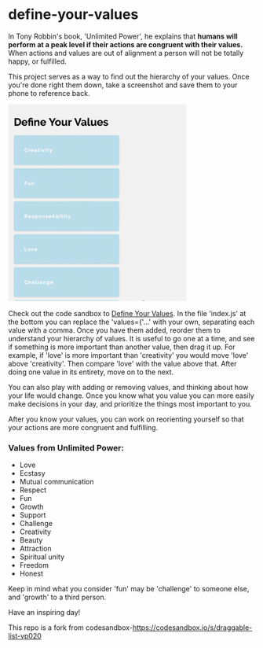 # define-your-values

In Tony Robbin's book, 'Unlimited Power', he explains that <strong>humans will perform at a peak level if their actions are congruent with their values.</strong> When actions and values are out of alignment a person will not be totally happy, or fulfilled.

This project serves as a way to find out the hierarchy of your values. Once you're done right them down, take a screenshot and save them to your phone to reference back.

<img src="defining-values.gif" width="auto" height="400" />

Check out the code sandbox to  [Define Your Values](https://codesandbox.io/s/github/Senofjohan/define-your-values/tree/master/). In the file 'index.js' at the bottom you can replace the 'values={'...' with your own, separating each value with a comma. Once you have them added, reorder them to understand your hierarchy of values. It is useful to go one at a time, and see if something is more important than another value, then drag it up. For example, if 'love' is more important than 'creativity' you would move 'love' above 'creativity'. Then compare 'love' with the value above that. After doing one value in its entirety, move on to the next.

You can also play with adding or removing values, and thinking about how your life would change. Once you know what you value you can more easily make decisions in your day, and prioritize the things most important to you.

After you know your values, you can work on reorienting yourself so that your actions are more congruent and fulfilling.

### Values from Unlimited Power:
* Love
* Ecstasy
* Mutual communication
* Respect
* Fun
* Growth
* Support
* Challenge
* Creativity
* Beauty
* Attraction
* Spiritual unity
* Freedom
* Honest

Keep in mind what you consider 'fun' may be 'challenge' to someone else, and 'growth' to a third person.

Have an inspiring day!

This repo is a fork from codesandbox-https://codesandbox.io/s/draggable-list-vp020